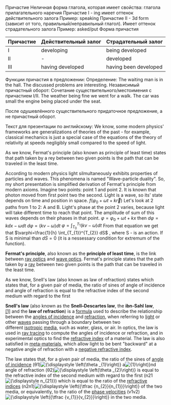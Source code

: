 ﻿Причастие
Неличная форма глагола, которая имеет свойства:
глагола
прилагательного
наречия
Причастие I - ing имеет оттенок действительного залога
Пример: speaking
Причастие II - 3d form (зависит от того, правильный/неправильный глагол). Имеет оттенок страдательного залога
Пример: asked/put
Форма причастия

| Причастие | Действительный залог | Страдательный залог   |
| --------- | -------------------- | --------------------- |
| I         | developing           | being developed       |
| II        | -                    | developed             |
| III       | having developed     | having been developed |
Функции причастия в предложении:
Определение:
The waiting man is in the hall.
The discussed problems are interesting.
Независимый причастный оборот: Сочетание существительного/местоимения с причастием I/II.
The weather being fine we went for a walk.
The car was small the engine being placed under the seat.

После одушевлённого существительного придаточное предложение, а не причастный оборот.

Текст для презентации по английскому:
We know, some modern physics' frameworks are generalizations of theories of the past - for example, classical mechanics is just a special case of the equations of the theory of relativity at speeds negligibly small compared to the speed of light.

As we know, Fermat's principle (also known as principle of least time) states that path taken by a rey between two given points is the path that can be traveled in the least time.

According to modern physics light silmultaneously exhibits properties of particles and waves. This phenomena is named "Wave-particle duality". So, my short presentation is simplified derivation of Fermat's principle from modern axioms. 
Imagine two points: point 1 and point 2. It is known that photon moved from first point two the second. Light is a wave, so its' state depends on time and position in space. 
 $f(\varphi_{0}+\omega t+k\vec{r})$ 
Let's look at 2 paths from 1 to 2: A and B. Light's phase at the point 2 varies, because light will take different time to reach that point. The amplitude of sum of this waves depends on their phases in that point.
 $\varphi=\varphi_{0}+\omega t+kx$ 
then
 $d\varphi= kdx-\omega dt$ 
 $d\varphi=(kv-\omega)dt$ 
 $\varphi=\int_{T_{0}}^{T_{1}} (kv-\omega)dt$ 
From that equation we get that
 $\varphi=\frac{1}{h} \int_{T_{1}}^{T_{2}} dS$ , where S - is an action. 
If S is minimal than  $dS=0$  (it is a nessessary condition for extremum of the function).



**Fermat's principle**, also known as the **principle of least time**, is the link between [ray optics](https://en.wikipedia.org/wiki/Geometrical_optics "Geometrical optics") and [wave optics](https://en.wikipedia.org/wiki/Physical_optics "Physical optics"). Fermat's principle states that the path taken by a [ray](https://en.wikipedia.org/wiki/Ray_\(optics\) "Ray (optics)") between two given points is the path that can be traveled in the least time.


As we know, Snell's law (also known as law of refraction) states which states that, for a given pair of media, the ratio of sines of angle of incidence and angle of refraction is equal to the refractive index of the second medium with regard to the first

**Snell's law** (also known as the **Snell–Descartes law**, the **ibn-Sahl** **law**,[[1]](https://en.wikipedia.org/wiki/Snell%27s_law#cite_note-1) and the **law of refraction**) is a [formula](https://en.wikipedia.org/wiki/Formula "Formula") used to describe the relationship between the [angles of incidence](https://en.wikipedia.org/wiki/Angle_of_incidence_\(optics\) "Angle of incidence (optics)") and [refraction](https://en.wikipedia.org/wiki/Refraction "Refraction"), when referring to [light](https://en.wikipedia.org/wiki/Light "Light") or other [waves](https://en.wikipedia.org/wiki/Wave "Wave") passing through a boundary between two different [isotropic](https://en.wikipedia.org/wiki/Isotropic "Isotropic") [media](https://en.wikipedia.org/wiki/Medium_\(optics\) "Medium (optics)"), such as water, glass, or air. In optics, the law is used in [ray tracing](https://en.wikipedia.org/wiki/Ray_tracing_\(physics\) "Ray tracing (physics)") to compute the angles of incidence or refraction, and in experimental optics to find the [refractive index](https://en.wikipedia.org/wiki/Refractive_index "Refractive index") of a material. The law is also satisfied in [meta-materials](https://en.wikipedia.org/wiki/Metamaterials#Negative_refractive_index "Metamaterials"), which allow light to be bent "backward" at a negative angle of refraction with a [negative refractive index](https://en.wikipedia.org/wiki/Refractive_index#Negative_refractive_index "Refractive index").

The law states that, for a given pair of media, the ratio of the sines of [angle of incidence](https://en.wikipedia.org/wiki/Angle_of_incidence_\(optics\) "Angle of incidence (optics)") (θ1)![{\displaystyle \left(\theta _{1}\right)}](https://wikimedia.org/api/rest_v1/media/math/render/svg/c963fa526860351e03f1647bb5c99abc22e8583f) a![{1}\right)}](https://wikimedia.org/api/rest_v1/media/math/render/svg/c963fa526860351e03f1647bb5c99abc22e8583f)nd angle of refraction (θ2)![{\displaystyle \left(\theta _{2}\right)}](https://wikimedia.org/api/rest_v1/media/math/render/svg/5f5f464a42bcc5f4817d0c574eefc7410cee5866) is equal to the refractive index of the second medium with regard to the first (n21![{\displaystyle n_{21}}](https://wikimedia.org/api/rest_v1/media/math/render/svg/5643f53447ac0f083e231a91d70839b11fe5293c)) which is equal to the ratio of the [refractive indices](https://en.wikipedia.org/wiki/Refractive_indices "Refractive indices") (n2n1)![{\displaystyle \left({\tfrac {n_{2}}{n_{1}}}\right)}](https://wikimedia.org/api/rest_v1/media/math/render/svg/9c11a5c90b6068c47db674266056adb2598c25c7) of the two media, or equivalently, to the ratio of the [phase velocities](https://en.wikipedia.org/wiki/Phase_velocities "Phase velocities") (v1v2)![{\displaystyle \left({\tfrac {v_{1}}{v_{2}}}\right)}](https://wikimedia.org/api/rest_v1/media/math/render/svg/6c96d58118108d9a2d473fbe263d8a01e18e1d56) in the two media.